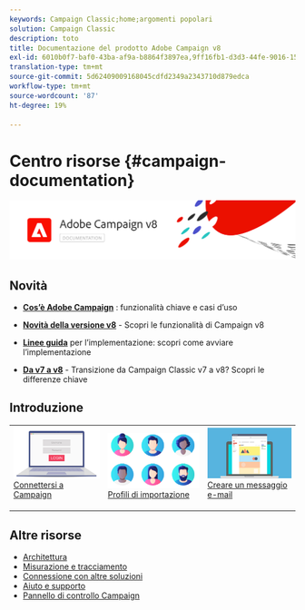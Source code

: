 ```yaml
---
keywords: Campaign Classic;home;argomenti popolari
solution: Campaign Classic
description: toto
title: Documentazione del prodotto Adobe Campaign v8
exl-id: 6010b0f7-baf0-43ba-af9a-b8864f3897ea,9ff16fb1-d3d3-44fe-9016-15abffdbc74e
translation-type: tm+mt
source-git-commit: 5d62409009168045cdfd2349a2343710d879edca
workflow-type: tm+mt
source-wordcount: '87'
ht-degree: 19%

---
```


# Centro risorse {#campaign-documentation}

![](assets/banner-documentationv8.png)

## Novità

* **[Cos’è Adobe Campaign](start/get-started.md)** : funzionalità chiave e casi d’uso

* **[Novità della versione v8](start/whats-new.md)**  - Scopri le funzionalità di Campaign v8

* **[Linee guida](start/implement.md)**   per l’implementazione: scopri come avviare l’implementazione

* **[Da v7 a v8](start/capability-matrix.md)**  - Transizione da Campaign Classic v7 a v8? Scopri le differenze chiave

## Introduzione

<table>
<tr>
  <td valign="bottom">
    <a href="start/connect.md">
      <img alt="Connetti" src="start/assets/do-not-localize/login.jpeg"/>
    </a>
    <div>
    <a href="start/connect.md">Connettersi a Campaign</a>
    </div>
    <br>
  </td>

<td valign="bottom">
      <a href="start/import.md">
       <img alt="Importazione" src="start/assets/do-not-localize/profiles.jpeg" />
       </a>
    <div><a href="start/import.md">Profili di importazione</a>
    </div>
    <br>
  </td>
  <td valign="bottom">
    <a href="start/create-message.md">
      <img alt="E-mail" src="start/assets/do-not-localize/email-design.jpeg" />
    </a>
    <div>
    <a href="start/create-message.md">Creare un messaggio e-mail</a>
    </div>
    <br>
  </td>
</tr>
</table>

## Altre risorse

* [Architettura](dev/architecture.md)
* [Misurazione e tracciamento](start/reporting.md)
* [Connessione con altre soluzioni](connect/integration.md)
* [Aiuto e supporto](start/support.md)
* [Pannello di controllo Campaign](https://experienceleague.adobe.com/docs/control-panel/using/control-panel-home.html)
